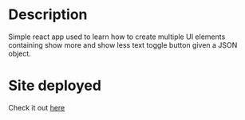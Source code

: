 # Description

Simple react app used to learn how to create multiple UI elements containing show more and show less text toggle button given a JSON object.

# Site deployed

Check it out [here](https://luft-react-accordion.netlify.app/)
